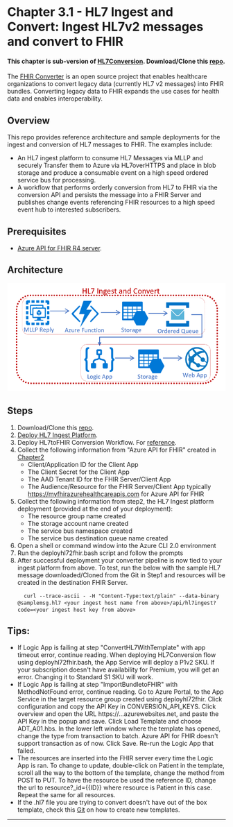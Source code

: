# Chapter 3.1 - HL7 Ingest and Convert: Ingest HL7v2 messages and convert to FHIR

#### This chapter is sub-version of [HL7Conversion](https://github.com/microsoft/health-architectures/tree/master/HL7Conversion). Download/Clone this [repo](https://github.com/microsoft/health-architectures).

The [FHIR Converter](https://github.com/microsoft/FHIR-Converter) is an open source project that enables healthcare organizations to convert legacy data (currently HL7 v2 messages) into FHIR bundles. Converting legacy data to FHIR expands the use cases for health data and enables interoperability.

## Overview
This repo provides reference architecture and sample deployments for the ingest and conversion of HL7 messages to FHIR.
The examples include:
  + An HL7 ingest platform to consume HL7 Messages via MLLP and securely Transfer them to Azure via HL7overHTTPS and place in blob storage and produce a consumable event on a high speed ordered service bus for processing.  
  + A workflow that performs orderly conversion from HL7 to FHIR via the conversion API and persists the message into a FHIR Server and publishes change events referencing FHIR resources to a high speed event hub to interested subscribers.  

## Prerequisites
* [Azure API for FHIR R4 server](../Chapter2-AzureAPIforFHIR/ReadMe.md).

## Architecture
<center><img src="../images/HL7IngestCapture.png" width="550" height="250"></center>

## Steps
1. Download/Clone this [repo](https://github.com/microsoft/health-architectures).
2. [Deploy  HL7 Ingest Platform](https://github.com/microsoft/health-architectures/tree/master/HL7Conversion#deploying-your-own-hl7-ingest-platform).
3. Deploy HL7toFHIR Conversion Workflow.
For [reference](https://github.com/microsoft/health-architectures/tree/master/HL7Conversion#-deploying-your-own-hl7tofhir-conversion-workflow).
4. Collect the following information from "Azure API for FHIR" created in [Chapter2](../Chapter2-AzureAPIforFHIR/ReadMe.md)
   + Client/Application ID for the Client App
   + The Client Secret for the Client App
   + The AAD Tenant ID for the FHIR Server/Client App
   + The Audience/Resource for the FHIR Server/Client App typically https://myfhirazurehealthcareapis.com for Azure API for FHIR
5. Collect the following information from step2, the HL7 Ingest platform deployment (provided at the end of your deployment):
   + The resource group name created
   + The storage account name created
   + The service bus namespace created
   + The service bus destination queue name created
6. Open a shell or command window into the Azure CLI 2.0 environment
7. Run the deployhl72fhir.bash script and follow the prompts
8. After successful deployment your converter pipeline is now tied to your ingest platform from above.  To test, run the below with the sample HL7 message downloaded/Cloned from the Git in Step1 and resources will be created in the destination FHIR Server.
      ```
        curl --trace-ascii - -H "Content-Type:text/plain" --data-binary @samplemsg.hl7 <your ingest host name from above>/api/hl7ingest?code=<your ingest host key from above>
      ``` 
## Tips:
   + If Logic App is failing at step "ConvertHL7WithTemplate" with app timeout error, continue reading. When deploying HL7Conversion flow using deployhl72fhir.bash, the App Service will deploy a P1v2 SKU. If your subscription doesn't have availability for Premium, you will get an error. Changing it to Standard S1 SKU will work.
   + If Logic App is failing at step "ImportBundletoFHIR" with MethodNotFound error, continue reading. Go to Azure Portal, to the App Service in the target resource group created using deployhl72fhir. Click configuration and copy the API Key in CONVERSION_API_KEYS. Click overview and open the URL https://...azurewebsites.net, and paste the API Key in the popup and save. Click Load Template and choose ADT_A01.hbs. In the lower left window where the template has opened, change the type from transaction to batch. Azure API for FHIR doesn't support transaction as of now. Click Save. Re-run the Logic App that failed.
   + The resources are inserted into the FHIR server every time the Logic App is ran. To change to update, double-click on Patient in the template, scroll all the way to the bottom of the template, change the method from POST to PUT. To have the resource be used the reference ID, change the url to resource?_id={{ID}} where resource is Patient in this case. Repeat the same for all resources.
   + If the .hl7 file you are trying to convert doesn't have out of the box template, check this [Git](https://github.com/microsoft/FHIR-Converter) on how to create new templates.


*** 


